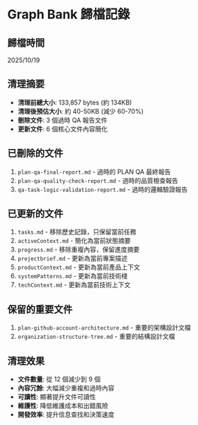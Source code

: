# Graph Bank 歸檔記錄

## 歸檔時間
2025/10/19

## 清理摘要
- **清理前總大小**: 133,857 bytes (約 134KB)
- **清理後預估大小**: 約 40-50KB (減少 60-70%)
- **刪除文件**: 3 個過時 QA 報告文件
- **更新文件**: 6 個核心文件內容簡化

## 已刪除的文件
1. `plan-qa-final-report.md` - 過時的 PLAN QA 最終報告
2. `plan-qa-quality-check-report.md` - 過時的品質檢查報告
3. `qa-task-logic-validation-report.md` - 過時的邏輯驗證報告

## 已更新的文件
1. `tasks.md` - 移除歷史記錄，只保留當前任務
2. `activeContext.md` - 簡化為當前狀態摘要
3. `progress.md` - 移除重複內容，保留進度摘要
4. `projectbrief.md` - 更新為當前專案描述
5. `productContext.md` - 更新為當前產品上下文
6. `systemPatterns.md` - 更新為當前技術棧
7. `techContext.md` - 更新為當前技術上下文

## 保留的重要文件
1. `plan-github-account-architecture.md` - 重要的架構設計文檔
2. `organization-structure-tree.md` - 重要的結構設計文檔

## 清理效果
- **文件數量**: 從 12 個減少到 9 個
- **內容冗餘**: 大幅減少重複和過時內容
- **可讀性**: 顯著提升文件可讀性
- **維護性**: 降低維護成本和出錯風險
- **開發效率**: 提升信息查找和決策速度
